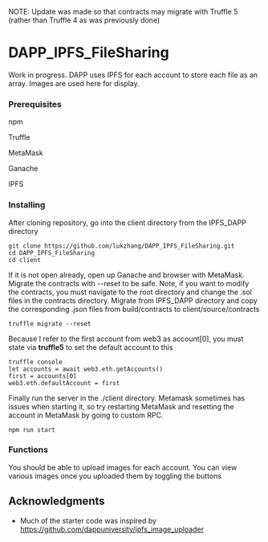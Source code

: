 NOTE: Update was made so that contracts may migrate with Truffle 5 (rather than Truffle 4 as was previously done)

# DAPP_IPFS_FileSharing
Work in progress. DAPP uses IPFS for each account to store each file as an array. Images are used here for display.


### Prerequisites

npm

Truffle

MetaMask

Ganache

IPFS


### Installing

After cloning repository, go into the client directory from the IPFS_DAPP directory

```
git clone https://github.com/lukzhang/DAPP_IPFS_FileSharing.git
cd DAPP_IPFS_FileSharing
cd client
```

If it is not open already, open up Ganache and browser with MetaMask. 
Migrate the contracts with --reset to be safe. Note, if you want to modify the contracts, you must navigate to the root directory and change the .sol files in the contracts directory. Migrate from IPFS_DAPP directory and copy the corresponding .json files from build/contracts to client/source/contracts

```
truffle migrate --reset
```

Because I refer to the first account from web3 as account[0], you must state via **truffle5** to set the default account to this

```
truffle console
let accounts = await web3.eth.getAccounts()
first = accounts[0]
web3.eth.defaultAccount = first
```

Finally run the server in the ./client directory. Metamask sometimes has issues when starting it, so try restarting MetaMask and resetting the account in MetaMask by going to custom RPC.

```
npm run start
```

### Functions

You should be able to upload images for each account. You can view various images once you uploaded them by toggling the buttons


## Acknowledgments

* Much of the starter code was inspired by https://github.com/dappuniversity/ipfs_image_uploader
